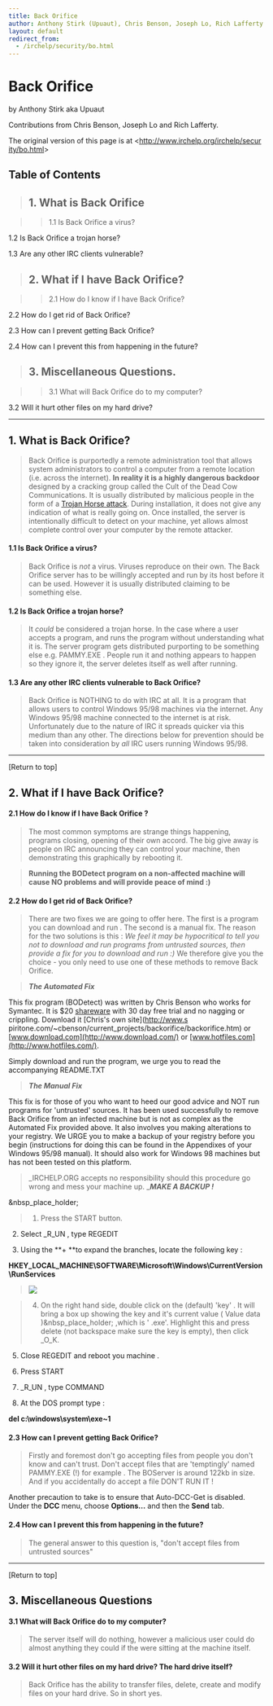 ```yaml
---
title: Back Orifice
author: Anthony Stirk (Upuaut), Chris Benson, Joseph Lo, Rich Lafferty
layout: default
redirect_from:
  - /irchelp/security/bo.html
---
```

# Back Orifice

by Anthony Stirk aka Upuaut

Contributions from Chris Benson, Joseph Lo and Rich Lafferty.


The original version of this page is at <[http://www.irchelp.org/irchelp/secur
ity/bo.html](http://www.irchelp.org/irchelp/security/bo.html)>

## Table of Contents

> ## 1. What is Back Orifice

> > 1.1 Is Back Orifice a virus?

1.2 Is Back Orifice a trojan horse?

1.3 Are any other IRC clients vulnerable?

> ## 2. What if I have Back Orifice?

> > 2.1 How do I know if I have Back Orifice?

2.2 How do I get rid of Back Orifice?

2.3 How can I prevent getting Back Orifice?

2.4 How can I prevent this from happening in the future?

> ## 3. Miscellaneous Questions.

> > 3.1 What will Back Orifice do to my computer?

3.2 Will it hurt other files on my hard drive?

* * *

## 1. What is Back Orifice?

> Back Orifice is purportedly a remote administration tool that allows system
administrators to control a computer from a remote location (i.e. across the
internet). **In reality it is a highly dangerous backdoor** designed by a
cracking group called the Cult of the Dead Cow Communications. It is usually
distributed by malicious people in the form of a [Trojan Horse
attack](trojan.html). During installation, it does not give any indication of
what is really going on. Once installed, the server is intentionally difficult
to detect on your machine, yet allows almost complete control over your
computer by the remote attacker.

#### 1.1 Is Back Orifice a virus?

> Back Orifice is _not_ a virus. Viruses reproduce on their own. The Back
Orifice server has to be willingly accepted and run by its host before it can
be used. However it is usually distributed claiming to be something else.

#### 1.2 Is Back Orifice a trojan horse?

> It _could_ be considered a trojan horse. In the case where a user accepts a
program, and runs the program without understanding what it is. The server
program gets distributed purporting to be something else e.g. PAMMY.EXE .
People run it and nothing appears to happen so they ignore it, the server
deletes itself as well after running.

#### 1.3 Are any other IRC clients vulnerable to Back Orifice?

> Back Orifice is NOTHING to do with IRC at all. It is a program that allows
users to control Windows 95/98 machines via the internet. Any Windows 95/98
machine connected to the internet is at risk. Unfortunately due to the nature
of IRC it spreads quicker via this medium than any other. The directions below
for prevention should be taken into consideration by _all_ IRC users running
Windows 95/98.

* * *

[Return to top]

## 2. What if I have Back Orifice?

#### 2.1 How do I know if I have Back Orifice ?

> The most common symptoms are strange things happening, programs closing,
opening of their own accord. The big give away is people on IRC announcing
they can control your machine, then demonstrating this graphically by
rebooting it.

>

> **Running the BODetect program on a non-affected machine will cause NO
problems and will provide peace of mind :)**

#### 2.2 How do I get rid of Back Orifice?

> There are two fixes we are going to offer here. The first is a program you
can download and run . The second is a manual fix. The reason for the two
solutions is this : _We feel it may be hypocritical to tell you not to
download and run programs from untrusted sources, then provide a fix for you
to download and run :)_ We therefore give you the choice - you only need to
use one of these methods to remove Back Orifice.

> **_The Automated Fix_**


This fix program (BODetect) was written by Chris Benson who works for
Symantec. It is $20 [shareware](/misc/shareware.html) with 30 day free
trial and no nagging or crippling. Download it [Chris's own site](http://www.s
piritone.com/~cbenson/current_projects/backorifice/backorifice.htm) or
[www.download.com](http://www.download.com/) or
[www.hotfiles.com](http://www.hotfiles.com/).


Simply download and run the program, we urge you to read the accompanying
README.TXT

> **_The Manual Fix_**


This fix is for those of you who want to heed our good advice and NOT run
programs for 'untrusted' sources. It has been used successfully to remove Back
Orifice from an infected machine but is not as complex as the Automated Fix
provided above. It also involves you making alterations to your registry. We
URGE you to make a backup of your registry before you begin (instructions for
doing this can be found in the Appendixes of your Windows 95/98 manual). It
should also work for Windows 98 machines but has not been tested on this
platform.

> _IRCHELP.ORG accepts no responsibility should this procedure go wrong and
mess your machine up. _**_MAKE A BACKUP !_**

&nbsp_place_holder;

> 1. Press the START button.

2. Select _R_UN , type REGEDIT

3. Using the **+ **to expand the branches, locate the following key :


**HKEY_LOCAL_MACHINE\SOFTWARE\Microsoft\Windows\CurrentVersion\RunServices**

> ![](scrsht1.gif)

> 4. On the right hand side, double click on the (default) 'key' . It will
bring a box up showing the key and it's current value ( Value data
)&nbsp_place_holder; ,which is ' .exe'. Highlight this and press delete (not
backspace make sure the key is empty), then click _O_K.

5. Close REGEDIT and reboot you machine .

6. Press START

7. _R_UN , type COMMAND

8. At the DOS prompt type :


**del c:\windows\system\exe~1**

#### 2.3 How can I prevent getting Back Orifice?

> Firstly and foremost don't go accepting files from people you don't know and
can't trust. Don't accept files that are 'temptingly' named PAMMY.EXE (!) for
example . The BOServer is around 122kb in size. And if you accidentally do
accept a file DON'T RUN IT !


Another precaution to take is to ensure that Auto-DCC-Get is disabled. Under
the **DCC** menu, choose **Options...** and then the **Send** tab.

#### 2.4 How can I prevent this from happening in the future?

> The general answer to this question is, "don't accept files from untrusted
sources"

* * *

[Return to top]

## 3. Miscellaneous Questions

#### 3.1 What will Back Orifice do to my computer?

> The server itself will do nothing, however a malicious user could do almost
anything they could if the were sitting at the machine itself.

#### 3.2 Will it hurt other files on my hard drive? The hard drive itself?

> Back Orifice has the ability to transfer files, delete, create and modify
files on your hard drive. So in short yes.
